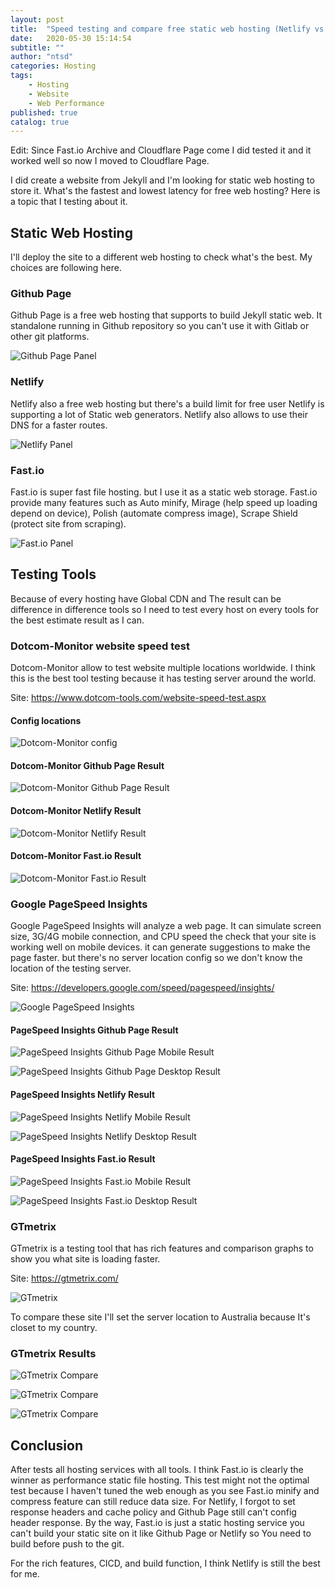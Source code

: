 ```yaml
---
layout: post
title:  "Speed testing and compare free static web hosting (Netlify vs Github Page vs Fast.io)"
date:   2020-05-30 15:14:54
subtitle: ""
author: "ntsd"
categories: Hosting
tags:
    - Hosting
    - Website
    - Web Performance
published: true
catalog: true
---
```


Edit: Since Fast.io Archive and Cloudflare Page come I did tested it and it worked well so now I moved to Cloudflare Page.

I did create a website from Jekyll and I'm looking for static web hosting to store it. What's the fastest and lowest latency for free web hosting\? Here is a topic that I testing about it.

## Static Web Hosting

I'll deploy the site to a different web hosting to check what's the best. My choices are following here.

### Github Page

Github Page is a free web hosting that supports to build Jekyll static web. It standalone running in Github repository so you can't use it with Gitlab or other git platforms.

![Github Page Panel](/img/in-post/2020-6-28-speed-test-free-static-web-hosting/github-page-panel.png)

### Netlify

Netlify also a free web hosting but there's a build limit for free user Netlify is supporting a lot of Static web generators.
Netlify also allows to use their DNS for a faster routes.

![Netlify Panel](/img/in-post/2020-6-28-speed-test-free-static-web-hosting/netlify-panel.png)

### Fast.io

Fast.io is super fast file hosting. but I use it as a static web storage. Fast.io provide many features such as Auto minify, Mirage (help speed up loading depend on device), Polish (automate compress image), Scrape Shield (protect site from scraping).

![Fast.io Panel](/img/in-post/2020-6-28-speed-test-free-static-web-hosting/fast.io-panel.png)

## Testing Tools

Because of every hosting have Global CDN and The result can be difference in difference tools so I need to test every host on every tools for the best estimate result as I can.

### Dotcom-Monitor website speed test

Dotcom-Monitor allow to test website multiple locations worldwide. I think this is the best tool testing because it has testing server around the world.

Site: <https://www.dotcom-tools.com/website-speed-test.aspx>

#### Config locations

![Dotcom-Monitor config](/img/in-post/2020-6-28-speed-test-free-static-web-hosting/dotcom-monitor-config.png)

#### Dotcom-Monitor Github Page Result

![Dotcom-Monitor Github Page Result](/img/in-post/2020-6-28-speed-test-free-static-web-hosting/dotcom-monitor-github.png)

#### Dotcom-Monitor Netlify Result

![Dotcom-Monitor Netlify Result](/img/in-post/2020-6-28-speed-test-free-static-web-hosting/dotcom-monitor-netlify.png)

#### Dotcom-Monitor Fast.io Result

![Dotcom-Monitor Fast.io Result](/img/in-post/2020-6-28-speed-test-free-static-web-hosting/dotcom-monitor-imfast.png)

### Google PageSpeed Insights

Google PageSpeed Insights will analyze a web page. It can simulate screen size, 3G/4G mobile connection, and CPU speed the check that your site is working well on mobile devices. it can generate suggestions to make the page faster. but there's no server location config so we don't know the location of the testing server.

Site: <https://developers.google.com/speed/pagespeed/insights/>

![Google PageSpeed Insights](/img/in-post/2020-6-28-speed-test-free-static-web-hosting/pagespeed-insights-panel.png)

#### PageSpeed Insights Github Page Result

![PageSpeed Insights Github Page Mobile Result](/img/in-post/2020-6-28-speed-test-free-static-web-hosting/pagespeed-insights-github-mobile.png)

![PageSpeed Insights Github Page Desktop Result](/img/in-post/2020-6-28-speed-test-free-static-web-hosting/pagespeed-insights-github-desktop.png)

#### PageSpeed Insights Netlify Result

![PageSpeed Insights Netlify Mobile Result](/img/in-post/2020-6-28-speed-test-free-static-web-hosting/pagespeed-insights-netlify-mobile.png)

![PageSpeed Insights Netlify Desktop Result](/img/in-post/2020-6-28-speed-test-free-static-web-hosting/pagespeed-insights-netlify-desktop.png)

#### PageSpeed Insights Fast.io Result

![PageSpeed Insights Fast.io Mobile Result](/img/in-post/2020-6-28-speed-test-free-static-web-hosting/pagespeed-insights-imfast-mobile.png)

![PageSpeed Insights Fast.io Desktop Result](/img/in-post/2020-6-28-speed-test-free-static-web-hosting/pagespeed-insights-imfast-desktop.png)

### GTmetrix

GTmetrix is a testing tool that has rich features and comparison graphs to show you what site is loading faster.

Site: <https://gtmetrix.com/>

![GTmetrix](/img/in-post/2020-6-28-speed-test-free-static-web-hosting/gtmetrix-panel.png)

To compare these site I'll set the server location to Australia because It's closet to my country.

### GTmetrix Results

![GTmetrix Compare](/img/in-post/2020-6-28-speed-test-free-static-web-hosting/gtmetrix-compare-1.png)

![GTmetrix Compare](/img/in-post/2020-6-28-speed-test-free-static-web-hosting/gtmetrix-compare-4.png)

![GTmetrix Compare](/img/in-post/2020-6-28-speed-test-free-static-web-hosting/gtmetrix-compare-5.png)

## Conclusion

After tests all hosting services with all tools. I think Fast.io is clearly the winner as performance static file hosting. This test might not the optimal test because I haven't tuned the web enough as you see Fast.io minify and compress feature can still reduce data size. For Netlify, I forgot to set response headers and cache policy and Github Page still can't config header response. By the way, Fast.io is just a static hosting service you can't build your static site on it like Github Page or Netlify so You need to build before push to the git.

For the rich features, CICD, and build function, I think Netlify is still the best for me.
